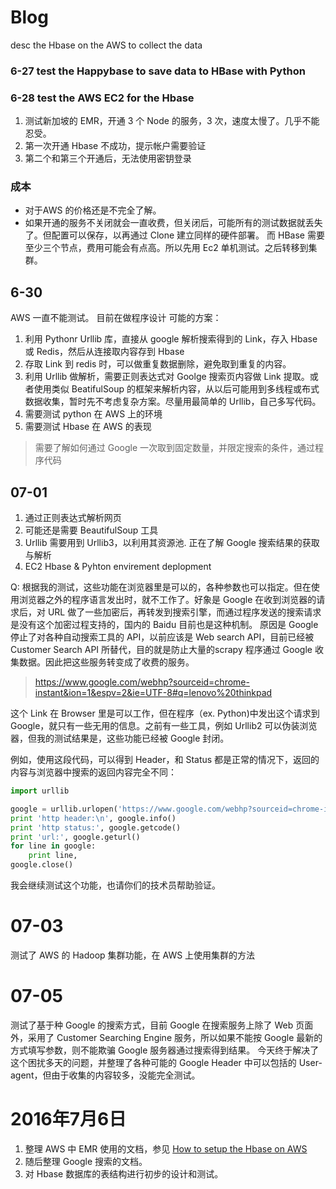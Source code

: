 # Blog
desc the Hbase on the AWS to collect the data

### 6-27 test the Happybase to save data to HBase with Python
### 6-28 test the AWS EC2 for the Hbase
1. 测试新加坡的 EMR，开通 3 个 Node 的服务，3 次，速度太慢了。几乎不能忍受。
1. 第一次开通 Hbase 不成功，提示帐户需要验证
2. 第二个和第三个开通后，无法使用密钥登录

### 成本
- 对于AWS 的价格还是不完全了解。
- 如果开通的服务不关闭就会一直收费，但关闭后，可能所有的测试数据就丢失了。但配置可以保存，以再通过 Clone 建立同样的硬件部署。
  而 HBase 需要至少三个节点，费用可能会有点高。所以先用 Ec2 单机测试。之后转移到集群。
	
## 6-30
  AWS 一直不能测试。
  目前在做程序设计
  可能的方案：
  1. 利用 Pythonr Urllib 库，直接从 google 解析搜索得到的 Link，存入 Hbase 或 Redis，然后从连接取内容存到 Hbase
  1. 存取 Link 到 redis 时，可以做重复数据删除，避免取到重复的内容。
  1. 利用 Urllib 做解析，需要正则表达式对 Goolge 搜索页内容做 Link 提取。或者使用类似 BeatifulSoup 的框架来解析内容，从以后可能用到多线程或布式数据收集，暂时先不考虑复杂方案。尽量用最简单的 Urllib，自己多写代码。
  1. 需要测试 python 在 AWS 上的环境
  1. 需要测试 Hbase 在 AWS 的表现
  > 需要了解如何通过 Google 一次取到固定数量，并限定搜索的条件，通过程序代码

## 07-01
1. 通过正则表达式解析网页
2. 可能还是需要 BeautifulSoup 工具
3. Urllib 需要用到 Urllib3，以利用其资源池. 正在了解 Google 搜索结果的获取与解析
4. EC2 Hbase & Pyhton envirement deplopment

Q:
根据我的测试，这些功能在浏览器里是可以的，各种参数也可以指定。但在使用浏览器之外的程序语言发出时，就不工作了。好象是 Google 在收到浏览器的请求后，对 URL 做了一些加密后，再转发到搜索引擎，而通过程序发送的搜索请求是没有这个加密过程支持的，国内的 Baidu 目前也是这种机制。
原因是 Google 停止了对各种自动搜索工具的 API，以前应该是 Web search API，目前已经被 Customer Search API 所替代，目的就是防止大量的scrapy 程序通过 Google 收集数据。因此把这些服务转变成了收费的服务。

> https://www.google.com/webhp?sourceid=chrome-instant&ion=1&espv=2&ie=UTF-8#q=lenovo%20thinkpad

这个 Link 在 Browser 里是可以工作，但在程序（ex. Python)中发出这个请求到 Google，就只有一些无用的信息。之前有一些工具，例如 Urllib2 可以伪装浏览器，但我的测试结果是，这些功能已经被 Google 封闭。

例如，使用这段代码，可以得到 Header，和 Status 都是正常的情况下，返回的内容与浏览器中搜索的返回内容完全不同：
```python
import urllib

google = urllib.urlopen('https://www.google.com/webhp?sourceid=chrome-instant&ion=1&espv=2&ie=UTF-8#q=lenovo%20thinkpad')
print 'http header:\n', google.info()
print 'http status:', google.getcode()
print 'url:', google.geturl()
for line in google: 
    print line,
google.close()
```
我会继续测试这个功能，也请你们的技术员帮助验证。

# 07-03
测试了 AWS 的 Hadoop 集群功能，在 AWS 上使用集群的方法

# 07-05
测试了基于种 Google 的搜索方式，目前 Google 在搜索服务上除了 Web 页面外，采用了 Customer Searching Engine 服务，所以如果不能按 Google 最新的方式填写参数，则不能欺骗 Google 服务器通过搜索得到结果。
今天终于解决了这个困扰多天的问题，并整理了各种可能的 Google Header 中可以包括的 User-agent，但由于收集的内容较多，没能完全测试。

# 2016年7月6日

1. 整理 AWS 中 EMR 使用的文档，参见 [How to setup the Hbase on AWS](./AWS%20EMR%20HBase.md)
1. 随后整理 Google 搜索的文档。
1. 对 Hbase 数据库的表结构进行初步的设计和测试。


